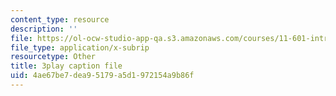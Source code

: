 ```yaml
---
content_type: resource
description: ''
file: https://ol-ocw-studio-app-qa.s3.amazonaws.com/courses/11-601-introduction-to-environmental-policy-and-planning-fall-2016/4ae67be7dea95179a5d1972154a9b86f_klPt8DrL5tc.vtt
file_type: application/x-subrip
resourcetype: Other
title: 3play caption file
uid: 4ae67be7-dea9-5179-a5d1-972154a9b86f
---
```

